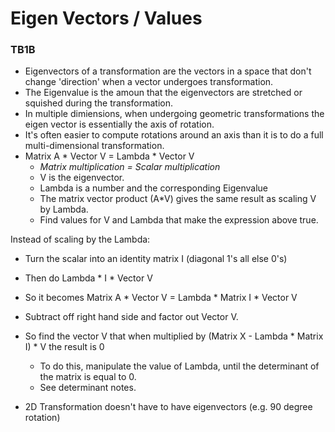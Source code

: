 # Eigen Vectors / Values
### TB1B

- Eigenvectors of a transformation are the vectors in a space that don't change 'direction' when a vector undergoes transformation. 
- The Eigenvalue is the amoun that the eigenvectors are stretched or squished during the transformation.
- In multiple dimiensions, when undergoing geometric transformations the eigen vector is essentially the axis of rotation.
- It's often easier to compute rotations around an axis than it is to do a full multi-dimensional transformation. 
- Matrix A * Vector V = Lambda * Vector V
  - _Matrix multiplication = Scalar multiplication_
  - V is the eigenvector.
  - Lambda is a number and the corresponding Eigenvalue
  - The matrix vector product (A*V) gives the same result as scaling V by Lambda. 
  - Find values for V and Lambda that make the expression above true. 

Instead of scaling by the Lambda:

- Turn the scalar into an identity matrix I (diagonal 1's all else 0's)
- Then do Lambda * I * Vector V
- So it becomes Matrix A * Vector V = Lambda * Matrix I * Vector V
- Subtract off right hand side and factor out Vector V. 
- So find the vector V that when multiplied by (Matrix X - Lambda * Matrix I) * V the result is 0
  - To do this, manipulate the value of Lambda, until the determinant of the matrix is equal to 0. 
  - See determinant notes. 


- 2D Transformation doesn't have to have eigenvectors (e.g. 90 degree rotation)
